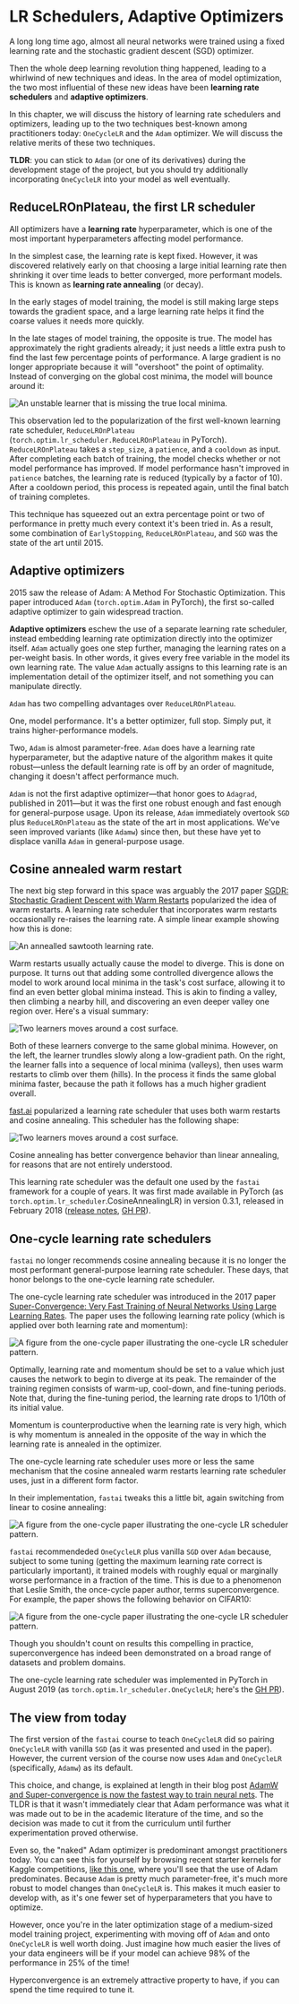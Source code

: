 # LR Schedulers, Adaptive Optimizers

A long long time ago, almost all neural networks were trained using a fixed learning rate and the stochastic gradient descent (SGD) optimizer.

Then the whole deep learning revolution thing happened, leading to a whirlwind of new techniques and ideas. In the area of model optimization, the two most influential of these new ideas have been **learning rate schedulers** and **adaptive optimizers**.

In this chapter, we will discuss the history of learning rate schedulers and optimizers, leading up to the two techniques best-known among practitioners today: `OneCycleLR` and the `Adam` optimizer. We will discuss the relative merits of these two techniques.

**TLDR**: you can stick to `Adam` (or one of its derivatives) during the development stage of the project, but you should try additionally incorporating `OneCycleLR` into your model as well eventually.

## ReduceLROnPlateau, the first LR scheduler

All optimizers have a **learning rate** hyperparameter, which is one of the most important hyperparameters affecting model performance.

In the simplest case, the learning rate is kept fixed. However, it was discovered relatively early on that choosing a large initial learning rate then shrinking it over time leads to better converged, more performant models. This is known as **learning rate annealing** (or decay).

In the early stages of model training, the model is still making large steps towards the gradient space, and a large learning rate helps it find the coarse values it needs more quickly.

In the late stages of model training, the opposite is true. The model has approximately the right gradients already; it just needs a little extra push to find the last few percentage points of performance. A large gradient is no longer appropriate because it will "overshoot" the point of optimality. Instead of converging on the global cost minima, the model will bounce around it:

![An unstable learner that is missing the true local minima.](img/lr-sched-and-optim/unstable-learner.avif)

This observation led to the popularization of the first well-known learning rate scheduler, `ReduceLROnPlateau` (`torch.optim.lr_scheduler.ReduceLROnPlateau` in PyTorch). `ReduceLROnPlateau` takes a `step_size`, a `patience`, and a `cooldown` as input. After completing each batch of training, the model checks whether or not model performance has improved. If model performance hasn't improved in `patience` batches, the learning rate is reduced (typically by a factor of 10). After a cooldown period, this process is repeated again, until the final batch of training completes.

This technique has squeezed out an extra percentage point or two of performance in pretty much every context it's been tried in. As a result, some combination of `EarlyStopping`, `ReduceLROnPlateau`, and `SGD` was the state of the art until 2015.

## Adaptive optimizers

2015 saw the release of Adam: A Method For Stochastic Optimization. This paper introduced `Adam` (`torch.optim.Adam` in PyTorch), the first so-called adaptive optimizer to gain widespread traction.

**Adaptive optimizers** eschew the use of a separate learning rate scheduler, instead embedding learning rate optimization directly into the optimizer itself. `Adam` actually goes one step further, managing the learning rates on a per-weight basis. In other words, it gives every free variable in the model its own learning rate. The value `Adam` actually assigns to this learning rate is an implementation detail of the optimizer itself, and not something you can manipulate directly.

`Adam` has two compelling advantages over `ReduceLROnPlateau`.

One, model performance. It's a better optimizer, full stop. Simply put, it trains higher-performance models.

Two, `Adam` is almost parameter-free. `Adam` does have a learning rate hyperparameter, but the adaptive nature of the algorithm makes it quite robust—unless the default learning rate is off by an order of magnitude, changing it doesn't affect performance much.

`Adam` is not the first adaptive optimizer—that honor goes to `Adagrad`, published in 2011—but it was the first one robust enough and fast enough for general-purpose usage. Upon its release, `Adam` immediately overtook `SGD` plus `ReduceLROnPlateau` as the state of the art in most applications. We've seen improved variants (like `Adamw`) since then, but these have yet to displace vanilla `Adam` in general-purpose usage.

## Cosine annealed warm restart

The next big step forward in this space was arguably the 2017 paper [SGDR: Stochastic Gradient Descent with Warm Restarts](https://arxiv.org/abs/1608.03983) popularized the idea of warm restarts. A learning rate scheduler that incorporates warm restarts occasionally re-raises the learning rate. A simple linear example showing how this is done:

![An annealled sawtooth learning rate.](img/lr-sched-and-optim/lr-sawtooth.avif)

Warm restarts usually actually cause the model to diverge. This is done on purpose. It turns out that adding some controlled divergence allows the model to work around local minima in the task's cost surface, allowing it to find an even better global minima instead. This is akin to finding a valley, then climbing a nearby hill, and discovering an even deeper valley one region over. Here's a visual summary:

![Two learners moves around a cost surface.](img/lr-sched-and-optim/cost-surface-discovery.avif)

Both of these learners converge to the same global minima. However, on the left, the learner trundles slowly along a low-gradient path. On the right, the learner falls into a sequence of local minima (valleys), then uses warm restarts to climb over them (hills). In the process it finds the same global minima faster, because the path it follows has a much higher gradient overall.

[fast.ai](https://www.fast.ai/) popularized a learning rate scheduler that uses both warm restarts and cosine annealing. This scheduler has the following shape:

![Two learners moves around a cost surface.](img/lr-sched-and-optim/cosine-annealing.avif)

Cosine annealing has better convergence behavior than linear annealing, for reasons that are not entirely understood.

This learning rate scheduler was the default one used by the `fastai` framework for a couple of years. It was first made available in PyTorch (as `torch.optim.lr_scheduler`.CosineAnnealingLR) in version 0.3.1, released in February 2018 ([release notes](https://github.com/pytorch/pytorch/releases/tag/v0.3.1), [GH PR](https://github.com/pytorch/pytorch/pull/3311)).

## One-cycle learning rate schedulers

`fastai` no longer recommends cosine annealing because it is no longer the most performant general-purpose learning rate scheduler. These days, that honor belongs to the one-cycle learning rate scheduler.

The one-cycle learning rate scheduler was introduced in the 2017 paper [Super-Convergence: Very Fast Training of Neural Networks Using Large Learning Rates](https://arxiv.org/abs/1708.07120). The paper uses the following learning rate policy (which is applied over both learning rate and momentum):

![A figure from the one-cycle paper illustrating the one-cycle LR scheduler pattern.](img/lr-sched-and-optim/one-cycle-paper-figure.avif)

Optimally, learning rate and momentum should be set to a value which just causes the network to begin to diverge at its peak. The remainder of the training regimen consists of warm-up, cool-down, and fine-tuning periods. Note that, during the fine-tuning period, the learning rate drops to 1/10th of its initial value.

Momentum is counterproductive when the learning rate is very high, which is why momentum is annealed in the opposite of the way in which the learning rate is annealed in the optimizer.

The one-cycle learning rate scheduler uses more or less the same mechanism that the cosine annealed warm restarts learning rate scheduler uses, just in a different form factor.

In their implementation, `fastai` tweaks this a little bit, again switching from linear to cosine annealing:

![A figure from the one-cycle paper illustrating the one-cycle LR scheduler pattern.](img/lr-sched-and-optim/fastai-one-cycle-behavior.avif)

`fastai` recommendeded `OneCycleLR` plus vanilla `SGD` over `Adam` because, subject to some tuning (getting the maximum learning rate correct is particularly important), it trained models with roughly equal or marginally worse performance in a fraction of the time. This is due to a phenomenon that Leslie Smith, the once-cycle paper author, terms superconvergence. For example, the paper shows the following behavior on CIFAR10:

![A figure from the one-cycle paper illustrating the one-cycle LR scheduler pattern.](img/lr-sched-and-optim/one-cycle-cifar10-perf.avif)

Though you shouldn't count on results this compelling in practice, superconvergence has indeed been demonstrated on a broad range of datasets and problem domains.

The one-cycle learning rate scheduler was implemented in PyTorch in August 2019 (as `torch.optim.lr_scheduler.OneCycleLR`; here's the [GH PR](https://github.com/pytorch/pytorch/pull/21258)).

## The view from today

The first version of the `fastai` course to teach `OneCycleLR` did so pairing `OneCycleLR` with vanilla `SGD` (as it was presented and used in the paper). However, the current version of the course now uses `Adam` and `OneCycleLR` (specifically, `Adamw`) as its default.

This choice, and change, is explained at length in their blog post [AdamW and Super-convergence is now the fastest way to train neural nets](https://www.fast.ai/2018/07/02/adam-weight-decay/). The TLDR is that it wasn't immediately clear that Adam performance was what it was made out to be in the academic literature of the time, and so the decision was made to cut it from the curriculum until further experimentation proved otherwise.

Even so, the "naked" Adam optimizer is predominant amongst practitioners today. You can see this for yourself by browsing recent starter kernels for Kaggle competitions, [like this one](https://www.kaggle.com/gogo827jz/jane-street-neural-network-starter), where you'll see that the use of Adam predominates. Because `Adam` is pretty much parameter-free, it's much more robust to model changes than `OneCycleLR` is. This makes it much easier to develop with, as it's one fewer set of hyperparameters that you have to optimize.

However, once you're in the later optimization stage of a medium-sized model training project, experimenting with moving off of `Adam` and onto `OneCycleLR` is well worth doing. Just imagine how much easier the lives of your data engineers will be if your model can achieve 98% of the performance in 25% of the time!

Hyperconvergence is an extremely attractive property to have, if you can spend the time required to tune it.

<!--
## To-do

- Peformance benchmarks.
-->
